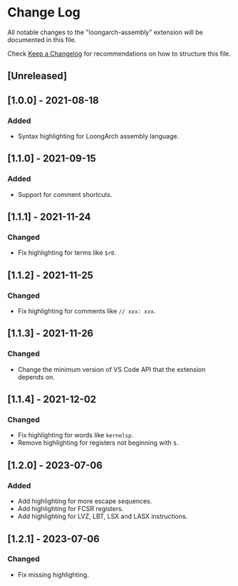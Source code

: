 # Change Log

All notable changes to the "loongarch-assembly" extension will be documented in this file.

Check [Keep a Changelog](http://keepachangelog.com/) for recommendations on how to structure this file.

## [Unreleased]

## [1.0.0] - 2021-08-18

### Added

- Syntax highlighting for LoongArch assembly language.

## [1.1.0] - 2021-09-15

### Added

- Support for comment shortcuts.

## [1.1.1] - 2021-11-24

### Changed

- Fix highlighting for terms like `$r0`.

## [1.1.2] - 2021-11-25

### Changed

- Fix highlighting for comments like `// xxx: xxx`.

## [1.1.3] - 2021-11-26

### Changed

- Change the minimum version of VS Code API that the extension depends on.

## [1.1.4] - 2021-12-02

### Changed

- Fix highlighting for words like `kernelsp`.
- Remove highlighting for registers not beginning with `$`.

## [1.2.0] - 2023-07-06

### Added

- Add highlighting for more escape sequences.
- Add highlighting for FCSR registers.
- Add highlighting for LVZ, LBT, LSX and LASX instructions.

## [1.2.1] - 2023-07-06

### Changed

- Fix missing highlighting.
